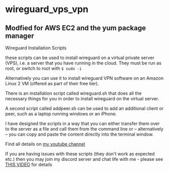 # wireguard_vps_vpn
## Modfied for AWS EC2 and the yum package manager
Wireguard Installation Scripts 

these scripts can be used to install wireguard on a virtual private server (VPS), i.e.
a server that you have running in the cloud. They must be run as root, or switch to root with `$ sudo -i`

Alternatively you can use it to install wireguard VPN software on an Amazon Linux 2 VM (offered as part of their free tier).

There is an installation script called wireguard.sh that does all the necessary things for you in order to install wireguard on the virtual server.

A second script called addpeer.sh can be used to add an additional client or peer, such as a laptop running windows or an iPhone.

I have designed the scripts in a way that you can either transfer them over to the server as a file and call them from the command line or – alternatively – you can copy and paste the content directly into the terminal window.

Find all details on [my youtube channel](https://www.youtube.com/channel/UCG5Ph9Mm6UEQLJJ-kGIC2AQ)

If you are having issues with these scripts (they don't work as expected etc.) then you may join my discord server and chat life with me - please see [THIS VIDEO](https://youtu.be/VouCBt1NTjw) for details
